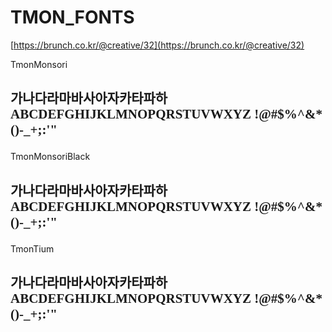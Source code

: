 # TMON_FONTS

[https://brunch.co.kr/@creative/32](https://brunch.co.kr/@creative/32)

<style>
    @font-face { 
        font-family: 'TmonMonsori';
        src: 
            url('./TmonMonsori.woff2') format('woff2');
        font-weight: normal;
        font-style: normal;
    }
    @font-face { 
        font-family: 'TmonMonsoriBlack';
        src: 
            url('./TmonMonsoriBlack.woff') format('woff');
        font-weight: normal;
        font-style: normal;
    }
    @font-face { 
        font-family: 'TmonTium';
        src: 
            url('./TmonTium.woff') format('woff'),
            url('./TmonTium.woff2') format('woff2');
        font-weight: normal;
        font-style: normal;
    }
</style>

TmonMonsori
<h2 style="font-family: TmonMonsori">

가나다라마바사아자카타파하
ABCDEFGHIJKLMNOPQRSTUVWXYZ
!@#$%^&*()-_+;:'"
</h2>

TmonMonsoriBlack
<h2 style="font-family: TmonMonsoriBlack">

가나다라마바사아자카타파하
ABCDEFGHIJKLMNOPQRSTUVWXYZ
!@#$%^&*()-_+;:'"
</h2>

TmonTium
<h2 style="font-family: TmonTium">

가나다라마바사아자카타파하
ABCDEFGHIJKLMNOPQRSTUVWXYZ
!@#$%^&*()-_+;:'"
</h2>